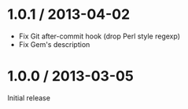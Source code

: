# 1.0.1 / 2013-04-02

* Fix Git after-commit hook (drop Perl style regexp)
* Fix Gem's description

# 1.0.0 / 2013-03-05

Initial release

